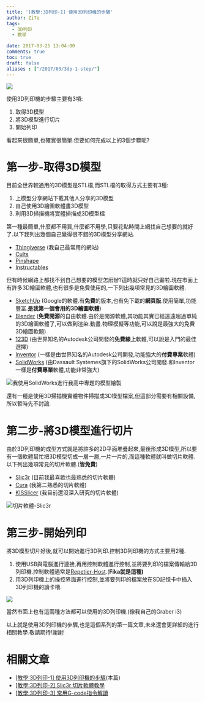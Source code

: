 ```yaml
---
title: '[教學:3D列印-1] 使用3D列印機的步驟'
author: ZiTe
tags:
  - 3D列印
  - 教學

date: 2017-03-25 13:04:00
comments: true
toc: true
draft: false
aliases : ["/2017/03/3dp-1-step/"]
---
```

![](https://1.bp.blogspot.com/-yLX9tUKZ2EI/Xq0AMyYj-wI/AAAAAAAACKk/0y5YFIsiqIIhFeFGAvNYhZKxCM8P1Hv-QCPcBGAsYHg/s400/DSC_0084.JPG)

使用3D列印機的步驟主要有3項:

1. 取得3D模型
2. 將3D模型進行切片
3. 開始列印

看起來很簡單,也確實很簡單.但要如何完成以上的3個步驟呢?

<!--more-->

# 第一步-取得3D模型

目前全世界較通用的3D模型是STL檔,而STL檔的取得方式主要有3種:

1. 上模型分享網站下載其他人分享的3D模型
2. 自己使用3D繪圖軟體畫3D模型
3. 利用3D掃描機將實體掃描成3D模型檔

第一種最簡單,什麼都不用買,什麼都不用學,只要花點時間上網找自己想要的就好了.以下我列出幾個自己覺得很不錯的3D模型分享網站.

* [Thingiverse](http://www.thingiverse.com/) (我自己最常用的網站)
* [Cults](https://cults3d.com/)
* [Pinshape](https://pinshape.com/)
* [Instructables](http://www.instructables.com/)

但有時候網路上都找不到自己想要的模型怎麽辦?這時就只好自己畫啦.現在市面上有許多3D繪圖軟體,也有很多是免費使用的,一下列出幾項常見的3D繪圖軟體.

* [SketchUp](https://www.sketchup.com/zh-TW) (Google的軟體.有**免費**的版本,也有免下載的**網頁版**.使用簡單,功能豐富.**是我第一個會用的3D繪圖軟體**)
* [Blender](https://www.blender.org/) (**免費開源**的自由軟體.由於是開源軟體,其功能其實已經遠遠超過單純的3D繪圖軟體了,可以做到渲染.動畫.物理模擬等功能,可以說是最強大的免費3D繪圖軟題)
* [123D](http://www.123dapp.com/) (由世界知名的Autodesk公司開發的**免費線上**軟體,可以說是入門的最佳選擇)
* [Inventor](https://www.autodesk.com/products/inventor/overview) (一樣是由世界知名的Autodesk公司開發,功能強大的**付費專業**軟體)
* [SolidWorks](http://www.solidworks.com/) (由Dassault Systemes旗下的SolidWorks公司開發.和Inventor一樣是**付費專業**軟體,功能非常強大)

![我使用SolidWorks進行我高中專題的模型繪製](https://2.bp.blogspot.com/-DRYqrZ8eTQM/Xq0AM2wsKcI/AAAAAAAACKk/yav1v8efY0Yn2UjABhAuKvnVlNaleuecQCPcBGAsYHg/s1600/%25E8%259E%25A2%25E5%25B9%2595%25E6%2593%25B7%25E5%258F%2596%25E7%2595%25AB%25E9%259D%25A2%2B%252811%2529.png)

還有一種是使用3D掃描機實體物件掃描成3D模型檔案,但這部分需要有相關設備,所以暫時先不討論.

# 第二步-將3D模型進行切片

由於3D列印機的成型方式就是將許多的2D平面堆疊起來,最後形成3D模型,所以要有一個軟體幫忙把3D模型切成一層一層,一片一片的,而這種軟體就叫做切片軟體.以下列出幾項常見的切片軟體.(**皆免費**)

* [Slic3r](http://slic3r.org/) (目前我最喜歡也最熟悉的切片軟體)
* [Cura](https://ultimaker.com/en/products/cura-software) (我第二熟悉的切片軟體)
* [KISSlicer](http://www.kisslicer.com/) (我目前還沒深入研究的切片軟體)

![切片軟體-Slic3r](https://1.bp.blogspot.com/-HHCmE1juXrU/Xq0AM3_9iuI/AAAAAAAACKk/bEf7eQFFEs8QAf3hH7ZK5ZzHe88gbsH0ACPcBGAsYHg/s1600/%25E8%259E%25A2%25E5%25B9%2595%25E6%2593%25B7%25E5%258F%2596%25E7%2595%25AB%25E9%259D%25A2%2B%25288%2529.png)

# 第三步-開始列印

將3D模型切片好後,就可以開始進行3D列印.控制3D列印機的方式主要用2種.

1. 使用USB與電腦進行連接,再用控制軟體進行控制,並將要列印的檔案傳輸給3D列印機.控制軟體通常是[Repetier-Host](https://www.repetier.com/documentation/repetier-host/).(**Fika就是這種)**
2. 用3D列印機上的操控界面進行控制,並將要列印的檔案放在SD記憶卡中插入3D列印機的讀卡槽.

![](https://4.bp.blogspot.com/-uxd2isu8kyQ/Xq0AM55yoqI/AAAAAAAACKk/Qbvoef1C1HANE-vuWRpMYEwf8qkOo8BjwCPcBGAsYHg/s1600/DSC_0194.JPG)

當然市面上也有這兩種方法都可以使用的3D列印機.(像我自己的Graber i3)

以上就是使用3D列印機的步驟,也是這個系列的第一篇文章,未來還會更詳細的進行相關教學.敬請期待!謝謝!

# 相關文章

* [\[教學:3D列印-1\] 使用3D列印機的步驟](/2017/03/3dp-1-step/)(本篇)
* [\[教學:3D列印-2\] Slic3r 切片軟體教學](/2017/05/3dp-2-slic3r/)
* [\[教學:3D列印-3\] 常用G-code指令解讀](/2017/05/3dp-3-gcode/)
